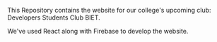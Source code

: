 This Repository contains the website for our college's upcoming club: Developers Students Club BIET. 

We've used React along with Firebase to develop the website. 
